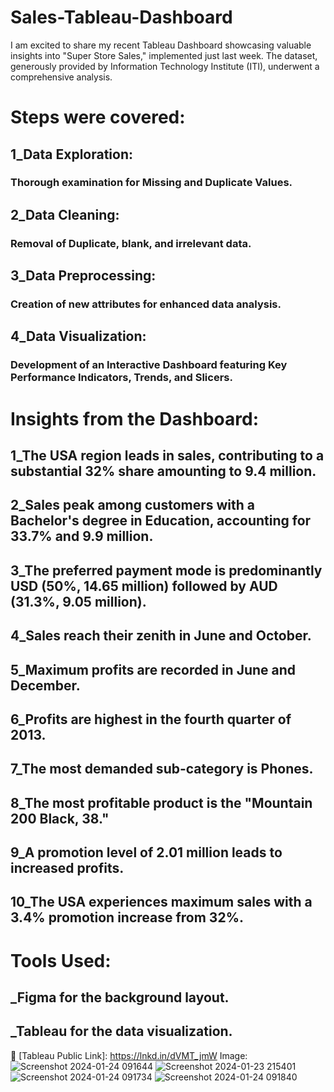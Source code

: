 # Sales-Tableau-Dashboard
I am excited to share my recent Tableau Dashboard showcasing valuable insights into "Super Store Sales," implemented just last week. The dataset, generously provided by Information Technology Institute (ITI), underwent a comprehensive analysis.

# Steps were covered:
## 1_Data Exploration:
   ### Thorough examination for Missing and Duplicate Values.

## 2_Data Cleaning:
 ###   Removal of Duplicate, blank, and irrelevant data.
  
## 3_Data Preprocessing:
 ###   Creation of new attributes for enhanced data analysis.
  
## 4_Data Visualization:
  ###  Development of an Interactive Dashboard featuring Key Performance Indicators, Trends, and Slicers.

# Insights from the Dashboard:

## 1_The USA region leads in sales, contributing to a substantial 32% share amounting to 9.4 million.

## 2_Sales peak among customers with a Bachelor's degree in Education, accounting for 33.7% and 9.9 million.

## 3_The preferred payment mode is predominantly USD (50%, 14.65 million) followed by AUD (31.3%, 9.05 million).

## 4_Sales reach their zenith in June and October.

## 5_Maximum profits are recorded in June and December.

## 6_Profits are highest in the fourth quarter of 2013.

## 7_The most demanded sub-category is Phones.

## 8_The most profitable product is the "Mountain 200 Black, 38."

## 9_A promotion level of 2.01 million leads to increased profits.

## 10_The USA experiences maximum sales with a 3.4% promotion increase from 32%.

# Tools Used:
## _Figma for the background layout.
## _Tableau for the data visualization.
🔗 [Tableau Public Link]:  https://lnkd.in/dVMT_jmW 
Image:
![Screenshot 2024-01-24 091644](https://github.com/mohamedsabry20/Sales-Tableau-Dashboard/assets/155188606/cc4d3abe-0419-4440-a426-b23d364966d7)
![Screenshot 2024-01-23 215401](https://github.com/mohamedsabry20/Sales-Tableau-Dashboard/assets/155188606/7d8f3675-b0af-4f5f-99b9-468cbef9ff9d)
![Screenshot 2024-01-24 091734](https://github.com/mohamedsabry20/Sales-Tableau-Dashboard/assets/155188606/48cf9ec9-ee6d-440c-a43f-ded4b26f2c7d)
![Screenshot 2024-01-24 091840](https://github.com/mohamedsabry20/Sales-Tableau-Dashboard/assets/155188606/e232236e-4fe1-46c9-8d77-ce4e11b2af4e)



